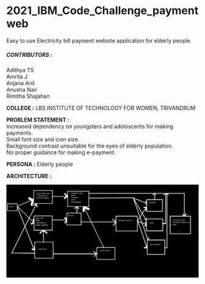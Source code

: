 # 2021_IBM_Code_Challenge_paymentweb
Easy to use Electricity bill payment website application for elderly people

##### **CONTRIBUTORS :**<br/>
Adithya TS <br/>
Amrita J<br/>
Anjana Anil<br/>
Anusha Nair<br>
Rimitha Shajahan<br/>

**COLLEGE :** LBS INSTITUTE OF TECHNOLOGY FOR WOMEN, TRIVANDRUM 

**PROBLEM STATEMENT :** <br/>
Increased dependency on youngsters and adoloscents  for making payments.<br/>
Small font size and icon size.<br/>
Background contrast unsuitable for the eyes of elderly population.<br/>
No proper guidance for making e-payment.<br/>
                   
**PERSONA :** Elderly people

**ARCHITECTURE :** <BR/>

![image_1.png](src/ibm_FLOWCHART.png)





